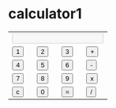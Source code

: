 # calculator1

<html>
   <head>
   <body>
      <form name="calculator">
         <table>
            <tr>
               <td colspan="4">
                  <input type="text" name="display" id="display" disabled>
               </td>
            </tr>
            <tr>
               <td><input type="button" name="one" value="1" onclick="calculator.display.value += '1'"></td>
               <td><input type="button" name="two" value="2" onclick="calculator.display.value += '2'"></td>
               <td><input type="button" name="three" value="3" onclick="calculator.display.value += '3'"></td>
               <td><input type="button" class="operator" name="plus" value="+" onclick="calculator.display.value += '+'"></td>
            </tr>
            <tr>
               <td><input type="button" name="four" value="4" onclick="calculator.display.value += '4'"></td>
               <td><input type="button" name="five" value="5" onclick="calculator.display.value += '5'"></td>
               <td><input type="button" name="six" value="6" onclick="calculator.display.value += '6'"></td>
               <td><input type="button" class="operator" name="minus" value="-" onclick="calculator.display.value += '-'"></td>
            </tr>
            <tr>
               <td><input type="button" name="seven" value="7" onclick="calculator.display.value += '7'"></td>
               <td><input type="button" name="eight" value="8" onclick="calculator.display.value += '8'"></td>
               <td><input type="button" name="nine" value="9" onclick="calculator.display.value += '9'"></td>
               <td><input type="button" class="operator" name="times" value="x" onclick="calculator.display.value += '*'"></td>
            </tr>
            <tr>
               <td><input type="button" id="clear" name="clear" value="c" onclick="calculator.display.value = ''"></td>
               <td><input type="button" name="zero" value="0" onclick="calculator.display.value += '0'"></td>
               <td><input type="button" name="doit" value="=" onclick="calculator.display.value = eval(calculator.display.value)"></td>
               <td><input type="button" class="operator" name="div" value="/" onclick="calculator.display.value += '/'"></td>
            </tr>
         </table>
      </form>
   </body>
   </head>
</html>
